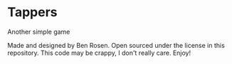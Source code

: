# Tappers
Another simple game

Made and designed by Ben Rosen. Open sourced under the license in this repository. This code may be crappy, I don't really care. Enjoy!
